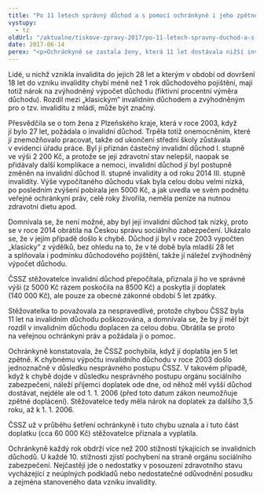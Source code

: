 ```yaml
---
title: "Po 11 letech správný důchod a s pomocí ochránkyně i jeho zpětné doplacení"
vystupy:
  - tz
oldUrl: "/aktualne/tiskove-zpravy-2017/po-11-letech-spravny-duchod-a-s-pomoci-ochrankyne-i-jeho-zpetne-doplaceni"
date: 2017-06-14
perex: "<p>Ochránkyně se zastala ženy, která 11 let dostávala nižší invalidní důchod, než jaký jí náležel. Po přepočítání na správnou výši přiznal úřad ženě doplatek celkově 200 000 Kč. Nejprve sice úřad uznal nárok na doplacení jen za 5 let zpátky, po šetření ochránkyně doplatil dalšího 3,5 roku, tedy maximum, co zákon umožňuje.</p>"
---
```


<!-- imported from the old website -->

<p>Lidé, u nichž vznikla invalidita do jejich 28 let a kterým v období od dovršení 18 let do vzniku invalidity chybí méně než 1 rok důchodového pojištění, mají totiž nárok na zvýhodněný výpočet důchodu (fiktivní procentní výměra důchodu). Rozdíl mezi „klasickým“ invalidním důchodem a zvýhodněným pro o tzv. invaliditu z mládí, může být značný.</p> <p>Přesvědčila se o tom žena z Plzeňského kraje, která v roce 2003, když jí bylo 27 let, požádala o invalidní důchod. Trpěla totiž onemocněním, které jí znemožňovalo pracovat, takže od ukončení střední školy zůstávala v evidenci úřadu práce. Byl jí přiznán částečný invalidní důchod I. stupně ve výši 2 200 Kč, a protože se její zdravotní stav nelepšil, naopak se přidávaly další komplikace a nemoci, invalidní důchod jí byl postupně změněn na invalidní důchod II. stupně invalidity a od roku 2014 III. stupně invalidity. Výše vypočítaného důchodu však byla celou dobu velmi nízká, po posledním zvýšení pobírala jen 5000 Kč, a jak uvedla ve svém podnětu veřejné ochránkyni práv, celé roky živořila, neměla peníze na nutnou zdravotní dietu apod.</p> <p>Domnívala se, že není možné, aby byl její invalidní důchod tak nízký, proto se v roce 2014 obrátila na Českou správu sociálního zabezpečení. Ukázalo se, že v jejím případě došlo k chybě. Důchod jí byl v roce 2003 vypočten „klasicky“ z výdělků, bez ohledu na to, že v té době byla mladší 28 let a splňovala i podmínku důchodového pojištění, takže jí náležel zvýhodněný výpočet důchodu.</p> <p>ČSSZ stěžovatelce invalidní důchod přepočítala, přiznala jí ho ve správné výši (z 5000 Kč rázem poskočila na 8500 Kč) a poskytla jí doplatek (140 000 Kč), ale pouze za obecné zákonné období 5 let zpátky.</p> <p>Stěžovatelka to považovala za nespravedlivé, protože chybou ČSSZ byla 11 let na invalidním důchodu poškozována, a domnívala se, že by jí měl být rozdíl v invalidním důchodu doplacen za celou dobu. Obrátila se proto na veřejnou ochránkyni práv a požádala ji o pomoc.</p> <p>Ochránkyně konstatovala, že ČSSZ pochybila, když jí doplatila jen 5 let zpětně. K chybnému výpočtu invalidního důchodu v roce 2003 došlo jednoznačně v důsledku nesprávného postupu ČSSZ. V takovém případě, když k chybě dojde v důsledku nesprávného postupu orgánu sociálního zabezpečení, náleží příjemci doplatek ode dne, od něhož měl vyšší důchod dostávat, nejdéle ale od 1. 1. 2006 (před toto datum zákon neumožňuje zpětné doplácení). Stěžovatelce tedy měla nárok na doplatek za dalšího 3,5 roku, až k 1. 1. 2006.</p> <p>ČSSZ už v průběhu šetření ochránkyně i tuto chybu uznala a i tuto část doplatku (cca 60 000 Kč) stěžovatelce přiznala a vyplatila.</p><p> Ochránkyně každý rok obdrží více než 200 stížností týkajících se invalidních důchodů. U každé 10. stížnosti zjistí pochybení na straně orgánu sociálního zabezpečení. Nejčastěji jde o nedostatky v posouzení zdravotního stavu vycházející z neúplných podkladů nebo nedostatečné odůvodnění posudku a zejména stanoveného data vzniku invalidity. </p>
